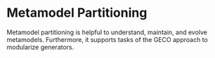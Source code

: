 # Metamodel Partitioning

Metamodel partitioning is helpful to understand, maintain, and evolve
metamodels. Furthermore, it supports tasks of the GECO approach to modularize
generators.


